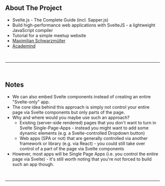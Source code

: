 ## About The Project

- Svelte.js - The Complete Guide (incl. Sapper.js)
- Build high-performance web applications with SvelteJS - a lightweight JavaScript compiler
- Tutorial for a simple meetup website
- [Maximilian Schwarzmüller](https://github.com/maxschwarzmueller)
- [Academind](https://academind.com/)

&nbsp;

---

&nbsp;

## Notes

- We can also embed Svelte components instead of creating an entire "Svelte-only" app.
- The core idea behind this approach is simply not control your entire page via Svelte components but only parts of the page.
- Why and where would you maybe use such an approach?
  - Existing (server-side rendered) pages that you don't want to turn in Svelte Single-Page-Apps - instead you might want to add some dynamic elements (e.g. a Svelte-controlled Dropdown button)
  - Web apps (SPA or not) that are generally controlled via another framework or library (e.g. via React) - you could still take over control of a part of the page via Svelte components
- However, most apps will be Single Page Apps (i.e. you control the entire page via Svelte) - it's still worth noting that you're not forced to build such an app though.

&nbsp;

---

&nbsp;
